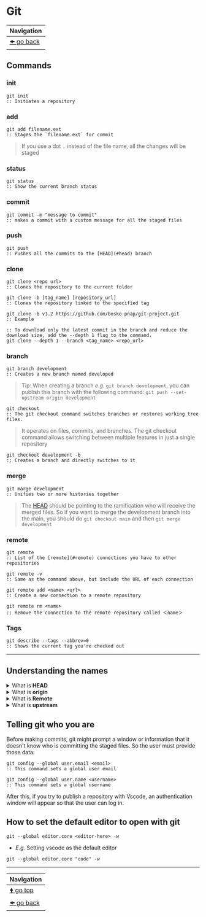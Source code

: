 # Git

| Navigation                |
| ------------------------- |
| [🠜 go back](./readme.md) |

## Commands

### init

```batch
git init
:: Initiates a repository
```

### add

```batch
git add filename.ext
:: Stages the `filename.ext` for commit
```

> If you use a dot <kbd>.</kbd> instead of the file name, all the changes will be staged

### status

```batch
git status
:: Show the current branch status
```

### commit

``` batch
git commit -m "message to commit"
:: makes a commit with a custom message for all the staged files
```

### push

```batch
git push
:: Pushes all the commits to the [HEAD](#head) branch
```

### clone

```batch
git clone <repo url>
:: Clones the repository to the current folder
```

```batch
git clone -b [tag_name] [repository_url]
:: Clones the repository linked to the specified tag

git clone -b v1.2 https://github.com/bosko-pnap/git-project.git
:: Example

:: To download only the latest commit in the branch and reduce the download size, add the --depth 1 flag to the command.
git clone --depth 1 --branch <tag_name> <repo_url>
```

### branch

```batch
git branch development
:: Creates a new branch named developed
```

> Tip: When creating a branch _e.g._ `git branch development`, you can publish this branch with the following command: `git push --set-upstream origin development`

```batch
git checkout
:: The git checkout command switches branches or restores working tree files.
```

> It operates on files, commits, and branches. The git checkout command allows switching between multiple features in just a single repository

```batch
git checkout development -b
:: Creates a branch and directly switches to it
```

### merge

```batch
git marge development
:: Unifies two or more histories together
```

> The [HEAD](#head) should be pointing to the ramification who will receive the merged files. So if you want to merge the development branch into the main, you should do `git checkout main` and then `git merge development`

### remote

```batch
git remote
:: List of the [remote](#remote) connections you have to other repositories
```

```batch
git remote -v
:: Same as the command above, but include the URL of each connection
```

```batch
git remote add <name> <url>
:: Create a new connection to a remote repository
```

```batch
git remote rm <name>
:: Remove the connection to the remote repository called ＜name＞
```

### Tags

```batch
git describe --tags --abbrev=0
:: Shows the current tag you're checked out

```

---

## Understanding the names

<details id="head">
<summary>What is <b>HEAD</b></summary>
You can imagine the HEAD as an arrow in a git graph, something like a pointer when you are programming in a low-level language like assembly. The arrow will point to the currently selected branch, thus HEAD means where we are in the project at the moment.
</details>

<details id="origin">
<summary>What is <b>origin</b></summary>
Origin is an alias for the remote repository that the project was originally cloned from.
</details>

<details id="remote">
<summary>What is <b>Remote</b></summary>
The git remote command lets you create, view, and delete connections to other repositories. Remote connections are more like bookmarks rather than direct links inside other repositories. Instead of providing real-time access to another repository, they serve as convenient names that can be used to reference a not-so-convenient URL.
See more <a href="https://www.atlassian.com/git/tutorials/syncing" rel="noopener" target="_blank">in Bitbucket</a>.
</details>

<details id="upstream">
<summary>What is <b>upstream</b></summary>
Upstream refers to the original repo or a branch. For example, when you clone from Github, the remote Github repo is upstream for the cloned local copy.
</details>

## Telling git who you are

Before making commits, git might prompt a window or information that it doesn't know who is committing the staged files. So the user must provide those data:

```batch
git config --global user.email <email>
:: This command sets a global user email
```

```batch
git config --global user.name <username>
:: This command sets a global username
```

After this, if you try to publish a repository with Vscode, an authentication window will appear so that the user can log in.

## How to set the default editor to open with git

```batch
git --global editor.core <editor-here> -w
```

- _E.g._ Setting vscode as the default editor

```batch
git --global editor.core "code" -w
```

---

| Navigation                |
| ------------------------- |
| [🠝 go top](#commands)    |
| [🠜 go back](./readme.md) |
